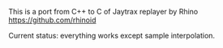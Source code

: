 
This is a port from C++ to C of Jaytrax replayer by Rhino https://github.com/rhinoid

Current status: everything works except sample interpolation.

